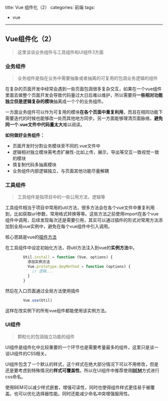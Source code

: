 title: Vue 组件化（2）
categories: 前端
tags:
  - vue
---

## Vue组件化（2）

> 这里谈谈业务组件与工具组件和UI组件3方面

<!-- more -->
### 业务组件
> 业务组件是指在业务中需要抽象或者抽离的可复用的包涵业务逻辑的组件

在复杂的页面开发中经常会遇到一些页面包涵很多复杂交互，如果在一个vue组件里面去做整个页面开发会导致代码量过大日后难以维护，所以需要将**一些相对功能独立但是逻辑复杂的模块**抽离成一个个的业务组件。

一方面业务组件可以作为可复用的模块**在各个页面中重复利用**，而且在相同功能下需要迭代的时候也能够改一处而其他地方同步。另一方面能够理清页面脉络，**避免同一个.vue文件中代码量太大**难以阅读。

**如何做好业务组件：**

* 页面开发时分割业务模块至不同的.vue文件中
* 逻辑相对独立模块需考虑扩展性-比如上传，展示，导出等交互一致视觉一致的模块
* 慎复制代码多抽离模块
* 业务组件内部逻辑独立，与页面其他功能尽量解耦

### 工具组件
> 工具组件是指项目中的一些公用方法，逻辑等

工具组件相当于项目中常用的util方法，很多方法会在各个vue文件中重复利用到，比如获取url参数，常用格式转换等等。这些方法之前使用import在各个vue组件中调用，后续发现每次还是需要引用，其实可以通过插件的形式对常用方法添加到全局vue实例中，避免在每个vue组件中引入调用。

核心思路是vue的[插件方法](https://cn.vuejs.org/v2/guide/plugins.html)

在工具组件中设定初始化方法，将util方法注入到vue的**实例方法**中。

```javascript
		Util.install = function (Vue, options) {
		  添加实例方法
		  Vue.prototype.$myMethod = function (options) {
		    // 逻辑...
		  }
		}
```
		
然后在入口页面通过全局方法使用插件

```javascript
		Vue.use(Util)
```

这样在改实例下的所有vue组件都能使用该实例方法。

### UI组件
> 颗粒化的包涵独立功能的组件

UI组件是组件化中比较重要的一个环节也是需要考量最多的组件，这里只是谈一谈UI组件的CSS相关。

UI组件包含了一个默认的样式，这个样式在绝大部分情况下可以不用修改，但是还是要考虑到特殊情况的**样式可覆盖性**。所以在UI组件中推荐使用[**BEM**](http://getbem.com/introduction/)方式进行css命名。

使用BEM可以减少样式嵌套，增强可读性，同时也使得组件样式更佳易于被覆盖。也可以优化选择器性能。同时还能减少命名冲突增强服用性。


